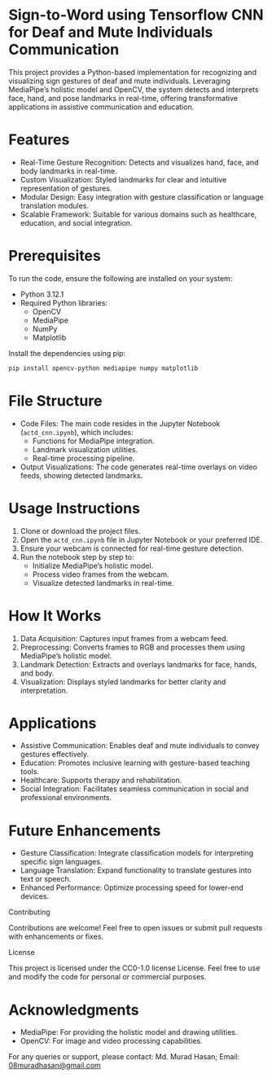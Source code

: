 # Sign-to-Word using Tensorflow CNN for Deaf and Mute Individuals Communication

This project provides a Python-based implementation for recognizing and visualizing sign gestures of deaf and mute individuals. Leveraging MediaPipe’s holistic model and OpenCV, the system detects and interprets face, hand, and pose landmarks in real-time, offering transformative applications in assistive communication and education.

# Features

- Real-Time Gesture Recognition: Detects and visualizes hand, face, and body landmarks in real-time.
- Custom Visualization: Styled landmarks for clear and intuitive representation of gestures.
- Modular Design: Easy integration with gesture classification or language translation modules.
- Scalable Framework: Suitable for various domains such as healthcare, education, and social integration.

# Prerequisites

To run the code, ensure the following are installed on your system:

- Python 3.12.1
- Required Python libraries:
  - OpenCV
  - MediaPipe
  - NumPy
  - Matplotlib

Install the dependencies using pip:
```bash
pip install opencv-python mediapipe numpy matplotlib
```

# File Structure

- Code Files: The main code resides in the Jupyter Notebook (`actd_cnn.ipynb`), which includes:
  - Functions for MediaPipe integration.
  - Landmark visualization utilities.
  - Real-time processing pipeline.
- Output Visualizations: The code generates real-time overlays on video feeds, showing detected landmarks.

# Usage Instructions

1. Clone or download the project files.
2. Open the `actd_cnn.ipynb` file in Jupyter Notebook or your preferred IDE.
3. Ensure your webcam is connected for real-time gesture detection.
4. Run the notebook step by step to:
   - Initialize MediaPipe’s holistic model.
   - Process video frames from the webcam.
   - Visualize detected landmarks in real-time.

# How It Works

1. Data Acquisition: Captures input frames from a webcam feed.
2. Preprocessing: Converts frames to RGB and processes them using MediaPipe’s holistic model.
3. Landmark Detection: Extracts and overlays landmarks for face, hands, and body.
4. Visualization: Displays styled landmarks for better clarity and interpretation.

# Applications

- Assistive Communication: Enables deaf and mute individuals to convey gestures effectively.
- Education: Promotes inclusive learning with gesture-based teaching tools.
- Healthcare: Supports therapy and rehabilitation.
- Social Integration: Facilitates seamless communication in social and professional environments.

 # Future Enhancements

- Gesture Classification: Integrate classification models for interpreting specific sign languages.
- Language Translation: Expand functionality to translate gestures into text or speech.
- Enhanced Performance: Optimize processing speed for lower-end devices.

 Contributing

Contributions are welcome! Feel free to open issues or submit pull requests with enhancements or fixes.

 License

This project is licensed under the CC0-1.0 license License. Feel free to use and modify the code for personal or commercial purposes.

# Acknowledgments

- MediaPipe: For providing the holistic model and drawing utilities.
- OpenCV: For image and video processing capabilities.


For any queries or support, please contact:
Md. Murad Hasan;
Email: 08muradhasan@gmail.com


